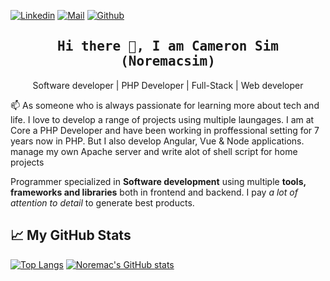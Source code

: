 <!--

## Complete list of github markdown emoji markup
https://gist.github.com/rxaviers/7360908

## technologies Icons 
https://simpleicons.org/

-->
[![Linkedin](https://img.shields.io/badge/LinkedIn-Cameron%20Sim-blue?logo=Linkedin&logoColor=blue&labelColor=black)]([[https://www.linkedin.com/in/ahmad-alsawalqeh/](https://www.linkedin.com/in/camerondeveloper/)](https://www.linkedin.com/in/camerondeveloper/))
[![Mail](https://img.shields.io/badge/Gmail-mrcameronsim@gmail.com-blue?logo=Gmail&logoColor=blue&labelColor=black)](mailto:mrcameronsim@gmail.com)
[![Github](https://img.shields.io/github/followers/noremacsim?label=Follow%20Me&style=social)](https://github.com/noremacsim)
<br>
<!-- [![HitCount](http://hits.dwyl.com/Ahmad-Sawalqeh/Ahmad-Sawalqeh.svg)](http://hits.dwyl.com/Ahmad-Sawalqeh/Ahmad-Sawalqeh) -->

<h2 align='center'><samp><strong>Hi there 👋, I am Cameron Sim (Noremacsim)</strong></samp></h2>
<p align='center'>Software developer | PHP Developer | Full-Stack | Web developer</p>

<p align='left'> 📫 As someone who is always passionate for learning more about tech and life. I love to develop a range of projects using multiple laungages. I am at Core a PHP Developer and have been working in proffessional setting for 7 years now in PHP. But I also develop Angular, Vue & Node applications. manage my own Apache server and write alot of shell script for home projects</p>

Programmer specialized in **Software development** using multiple **tools, frameworks and libraries** both in frontend and backend. I pay *a lot of attention to detail* to generate best products.


## &#x1f4c8; My GitHub Stats
 
[![Top Langs](https://github-readme-stats.vercel.app/api/top-langs/?username=noremacsim&hide=java,html,css&theme=radical)](https://github.com/anuraghazra/github-readme-stats)
[![Noremac's GitHub stats](https://github-readme-stats.vercel.app/api?username=noremacsim&theme=radical)](https://github.com/anuraghazra/github-readme-stats)
